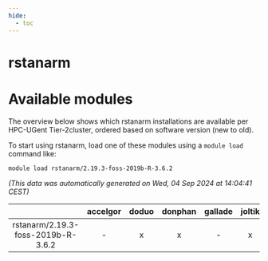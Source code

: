 ```yaml
---
hide:
  - toc
---
```


rstanarm
========

# Available modules


The overview below shows which rstanarm installations are available per HPC-UGent Tier-2cluster, ordered based on software version (new to old).

To start using rstanarm, load one of these modules using a `module load` command like:

```shell
module load rstanarm/2.19.3-foss-2019b-R-3.6.2
```

*(This data was automatically generated on Wed, 04 Sep 2024 at 14:04:41 CEST)*  

| |accelgor|doduo|donphan|gallade|joltik|shinx|skitty|
| :---: | :---: | :---: | :---: | :---: | :---: | :---: | :---: |
|rstanarm/2.19.3-foss-2019b-R-3.6.2|-|x|x|-|x|-|x|
